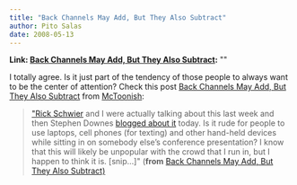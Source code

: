 ```yaml
---
title: "Back Channels May Add, But They Also Subtract"
author: Pito Salas
date: 2008-05-13
---
```


**Link: [Back Channels May Add, But They Also Subtract](None):** ""

I totally agree. Is it just part of the tendency of those people to always
want to be the center of attention? Check this post [Back Channels May Add,
But They Also
Subtract](<http://feeds.feedburner.com/~r/mctoonish/OdMp/~3/289025511/>) from
[McToonish](<http://www.mctoonish.com/blog/?feed=rss2>):

> ["Rick Schwier](<http://omegageek.net/rickscafe/>) and I were actually
> talking about this last week and then Stephen Downes [blogged about
> it](<http://www.downes.ca/cgi-bin/page.cgi?post=44522>) today. Is it rude
> for people to use laptops, cell phones (for texting) and other hand-held
> devices while sitting in on somebody else’s conference presentation? I know
> that this will likely be unpopular with the crowd that I run in, but I
> happen to think it is. [snip…]" (**from** [Back Channels May Add, But They
> Also
> Subtract)](<http://feeds.feedburner.com/~r/mctoonish/OdMp/~3/289025511/>)


